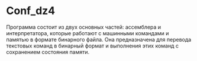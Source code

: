 # Conf_dz4
Программа состоит из двух основных частей: ассемблера и интерпретатора, которые работают с машинными командами и памятью в формате бинарного файла. Она предназначена для перевода текстовых команд в бинарный формат и выполнения этих команд с сохранением состояния памяти.
